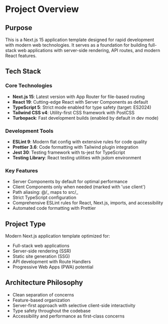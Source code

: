 # Project Overview

## Purpose

This is a Next.js 15 application template designed for rapid development with modern web technologies. It serves as a foundation for building full-stack web applications with server-side rendering, API routes, and modern React features.

## Tech Stack

### Core Technologies

- **Next.js 15**: Latest version with App Router for file-based routing
- **React 19**: Cutting-edge React with Server Components as default
- **TypeScript 5**: Strict mode enabled for type safety (target: ES2024)
- **Tailwind CSS v4**: Utility-first CSS framework with PostCSS
- **Turbopack**: Fast development builds (enabled by default in dev mode)

### Development Tools

- **ESLint 9**: Modern flat config with extensive rules for code quality
- **Prettier 3.6**: Code formatting with Tailwind plugin integration
- **Jest 30**: Testing framework with ts-jest for TypeScript
- **Testing Library**: React testing utilities with jsdom environment

### Key Features

- Server Components by default for optimal performance
- Client Components only when needed (marked with 'use client')
- Path aliasing: @/_ maps to src/_
- Strict TypeScript configuration
- Comprehensive ESLint rules for React, Next.js, imports, and accessibility
- Automated code formatting with Prettier

## Project Type

Modern Next.js application template optimized for:

- Full-stack web applications
- Server-side rendering (SSR)
- Static site generation (SSG)
- API development with Route Handlers
- Progressive Web Apps (PWA) potential

## Architecture Philosophy

- Clean separation of concerns
- Feature-based organization
- Server-first approach with selective client-side interactivity
- Type safety throughout the codebase
- Accessibility and performance as first-class concerns
